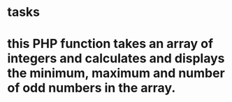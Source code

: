 # tasks
# this PHP function takes an array of integers and calculates and displays the minimum, maximum and number of odd numbers in the array.
